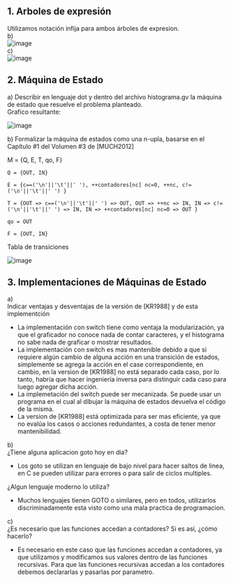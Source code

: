 ## 1. Arboles de expresión
Utilizamos notación infija para ambos árboles de expresion.  
	b)  
  				![image](https://user-images.githubusercontent.com/82005945/125212785-0dcd8580-e286-11eb-98e9-8f2d3f7706f2.png)  
	c)  
				![image](https://user-images.githubusercontent.com/82005945/125212800-2d64ae00-e286-11eb-99ab-6afb62bc17eb.png)

## 2. Máquina de Estado

  a) Describir en lenguaje dot y dentro del archivo histograma.gv la máquina de estado que resuelve el problema planteado.  
  Grafico resultante:  
    
  ![image](https://user-images.githubusercontent.com/82005945/125221973-7d03a380-e29f-11eb-846d-7194a35257c5.png)

  
  b) Formalizar la máquina de estados como una n-upla, basarse en el Capítulo #1 del Volumen #3 de [MUCH2012]  
    
  M = {Q, E, T, qo, F}
  
 	Q = {OUT, IN}
	
	E = {c==('\n'||'\t'||' '), ++contadores[nc] nc=0, ++nc, c!=('\n'||'\t'||' ') }
	
	T = {OUT => c==('\n'||'\t'||' ') => OUT, OUT => ++nc => IN, IN => c!=('\n'||'\t'||' ') => IN, IN => ++contadores[nc] nc=0 => OUT }
	
	qo = OUT
	
	F = {OUT, IN}
	

Tabla de transiciones

![image](https://user-images.githubusercontent.com/82044738/125221765-21391a80-e29f-11eb-8215-c5031120a52b.png)



## 3. Implementaciones de Máquinas de Estado

a)  
Indicar ventajas y desventajas de la versión de [KR1988] y de esta implementción
- La implementación con switch tiene como ventaja la modularización, ya que el graficador no conoce nada de contar caracteres, y el histograma no sabe nada de graficar o mostrar resultados.
- La implementación con switch es mas mantenible debido a que si requiere algún cambio de alguna acción en una transición de estados, simplemente se agrega la acción en el case correspondiente, en cambio, en la version de [KR1988] no está separado cada caso, por lo tanto, habría que hacer ingeniería inversa para distinguir cada caso para luego agregar dicha acción.
- La implemetación del switch puede ser mecanizada. Se puede usar un programa en el cual al dibujar la máquina de estados devuelva el código de la misma.
- La version de [KR1988] está optimizada para ser mas eficiente, ya que no evalúa los casos o acciones redundantes, a costa de tener menor mantenibilidad.

b)  
¿Tiene alguna aplicacion goto hoy en dia?

- Los goto se utilizan en lenguaje de bajo nivel para hacer saltos de linea, en C se pueden utilizar para errores o para salir de ciclos multiples. 
	
¿Algun lenguaje moderno lo utiliza?

- Muchos lenguajes tienen GOTO o similares, pero en todos, utilizarlos discriminadamente esta visto como una mala practica de programacion.

c)  
¿Es necesario que las funciones accedan a contadores? Si es así, ¿cómo hacerlo?
-	Es necesario en este caso que las funciones accedan a contadores, ya que utilizamos y modificamos sus valores dentro de las funciones recursivas. Para
que las funciones recursivas accedan a los contadores debemos declararlas y pasarlas por parametro. 

			
	

